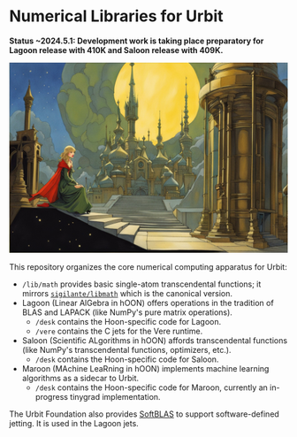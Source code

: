 #   Numerical Libraries for Urbit

**Status ~2024.5.1:  Development work is taking place preparatory for Lagoon release with 410K and Saloon release with 409K.**

![An evocative scene of a mysterious futuristic castle in the style of Flash Gordon](./img/hero-scene.jpg)

This repository organizes the core numerical computing apparatus for Urbit:

- `/lib/math` provides basic single-atom transcendental functions; it mirrors [`sigilante/libmath`](https://github.com/sigilante/libmath) which is the canonical version.
- Lagoon (Linear AlGebra in hOON) offers operations in the tradition of BLAS and LAPACK (like NumPy's pure matrix operations).
  - `/desk` contains the Hoon-specific code for Lagoon.
  - `/vere` contains the C jets for the Vere runtime.
- Saloon (Scientific ALgorithms in hOON) affords transcendental functions (like NumPy's transcendental functions, optimizers, etc.).
  - `/desk` contains the Hoon-specific code for Saloon.
- Maroon (MAchine LeaRning in hOON) implements machine learning algorithms as a sidecar to Urbit.
  - `/desk` contains the Hoon-specific code for Maroon, currently an in-progress tinygrad implementation.

The Urbit Foundation also provides [SoftBLAS](https://github.com/urbit/SoftBLAS) to support software-defined jetting.  It is used in the Lagoon jets.
